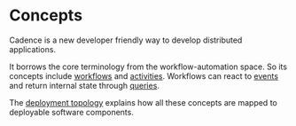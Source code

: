 # Concepts

Cadence is a new developer friendly way to develop distributed applications.

It borrows the core terminology from the workflow-automation space. So its concepts include [workflows](01_workflows) and [activities](02_activities). Workflows can react to [events](04_events) and return internal state through [queries](05_queries).

The [deployment topology](06_topology) explains how all these concepts are mapped to deployable software components.
